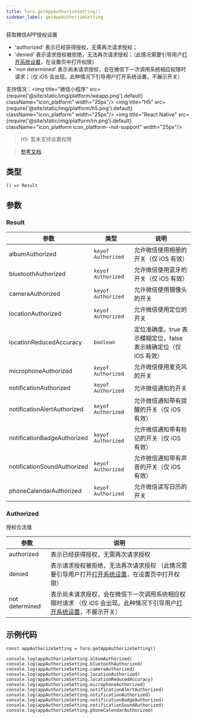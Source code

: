 ```yaml
---
title: Taro.getAppAuthorizeSetting()
sidebar_label: getAppAuthorizeSetting
---
```


获取微信APP授权设置

- 'authorized' 表示已经获得授权，无需再次请求授权；
- 'denied' 表示请求授权被拒绝，无法再次请求授权；（此情况需要引导用户[打开系统设置](https://developers.weixin.qq.com/miniprogram/dev/api/base/system/wx.openAppAuthorizeSetting.html)，在设置页中打开权限）
- 'non determined' 表示尚未请求授权，会在微信下一次调用系统相应权限时请求；（仅 iOS 会出现。此种情况下引导用户打开系统设置，不展示开关）

支持情况：<img title="微信小程序" src={require('@site/static/img/platform/weapp.png').default} className="icon_platform" width="25px"/> <img title="H5" src={require('@site/static/img/platform/h5.png').default} className="icon_platform" width="25px"/> <img title="React Native" src={require('@site/static/img/platform/rn.png').default} className="icon_platform icon_platform--not-support" width="25px"/>

> H5: 暂未支持设置权限

> [参考文档](https://developers.weixin.qq.com/miniprogram/dev/api/base/system/wx.getAppAuthorizeSetting.html)

## 类型

```tsx
() => Result
```

## 参数

### Result

| 参数 | 类型 | 说明 |
| --- | --- | --- |
| albumAuthorized | `keyof Authorized` | 允许微信使用相册的开关（仅 iOS 有效） |
| bluetoothAuthorized | `keyof Authorized` | 允许微信使用蓝牙的开关（仅 iOS 有效） |
| cameraAuthorized | `keyof Authorized` | 允许微信使用摄像头的开关 |
| locationAuthorized | `keyof Authorized` | 允许微信使用定位的开关 |
| locationReducedAccuracy | `boolean` | 定位准确度。true 表示模糊定位，false 表示精确定位（仅 iOS 有效） |
| microphoneAuthorized | `keyof Authorized` | 允许微信使用麦克风的开关 |
| notificationAuthorized | `keyof Authorized` | 允许微信通知的开关 |
| notificationAlertAuthorized | `keyof Authorized` | 允许微信通知带有提醒的开关（仅 iOS 有效） |
| notificationBadgeAuthorized | `keyof Authorized` | 允许微信通知带有标记的开关（仅 iOS 有效） |
| notificationSoundAuthorized | `keyof Authorized` | 允许微信通知带有声音的开关（仅 iOS 有效） |
| phoneCalendarAuthorized | `keyof Authorized` | 允许微信读写日历的开关 |

### Authorized

授权合法值

| 参数 | 说明 |
| --- | --- |
| authorized | 表示已经获得授权，无需再次请求授权 |
| denied | 表示请求授权被拒绝，无法再次请求授权 （此情况需要引导用户打开[打开系统设置](https://developers.weixin.qq.com/miniprogram/dev/api/base/system/wx.openAppAuthorizeSetting.html)，在设置页中打开权限） |
| not determined | 表示尚未请求授权，会在微信下一次调用系统相应权限时请求 （仅 iOS 会出现。此种情况下引导用户[打开系统设置](https://developers.weixin.qq.com/miniprogram/dev/api/base/system/wx.openAppAuthorizeSetting.html)，不展示开关） |

## 示例代码

```tsx
const appAuthorizeSetting = Taro.getAppAuthorizeSetting()

console.log(appAuthorizeSetting.albumAuthorized)
console.log(appAuthorizeSetting.bluetoothAuthorized)
console.log(appAuthorizeSetting.cameraAuthorized)
console.log(appAuthorizeSetting.locationAuthorized)
console.log(appAuthorizeSetting.locationReducedAccuracy)
console.log(appAuthorizeSetting.microphoneAuthorized)
console.log(appAuthorizeSetting.notificationAlertAuthorized)
console.log(appAuthorizeSetting.notificationAuthorized)
console.log(appAuthorizeSetting.notificationBadgeAuthorized)
console.log(appAuthorizeSetting.notificationSoundAuthorized)
console.log(appAuthorizeSetting.phoneCalendarAuthorized)
```
